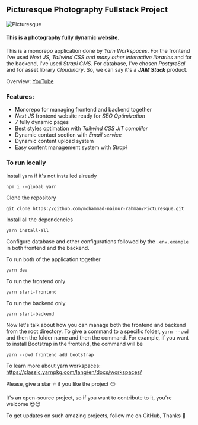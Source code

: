## Picturesque Photography Fullstack Project

![Picturesque](https://i.ibb.co/t413w7z/epicpen-WQ83-N4dg-Kb.jpg)

#### This is a photography fully dynamic website.

This is a monorepo application done by _Yarn Workspaces_. For the frontend I've used _Next JS, Tailwind CSS and many other interactive libraries_ and for the backend, I've used _Strapi CMS_. For database, I've chosen _PostgreSql_ and for asset library _Cloudinary_. So, we can say it's a **_JAM Stack_** product.

Overview: [YouTube](https://youtu.be/yZ8u_p5wu7o)

### Features:

- Monorepo for managing frontend and backend together
- _Next JS_ frontend website ready for _SEO Optimization_
- 7 fully dynamic pages
- Best styles optimation with _Tailwind CSS JIT compliler_
- Dynamic contact section with _Email service_
- Dynamic content upload system
- Easy content management system with _Strapi_

### To run locally

Install `yarn` if it's not installed already

```
npm i --global yarn
```

Clone the repository

```
git clone https://github.com/mohammad-naimur-rahman/Picturesque.git
```

Install all the dependencies

```
yarn install-all
```

Configure database and other configurations followed by the `.env.example` in both frontend and the backend.

To run both of the application together

```
yarn dev
```

To run the frontend only

```
yarn start-frontend
```

To run the backend only

```
yarn start-backend
```

Now let's talk about how you can manage both the frontend and backend from the root directory. To give a command to a specific folder, `yarn --cwd` and then the folder name and then the command. For example, if you want to install Bootstrap in the frontend, the command will be

```
yarn --cwd frontend add bootstrap
```

To learn more about yarn workspaces: https://classic.yarnpkg.com/lang/en/docs/workspaces/

Please, give a star ⭐ if you like the project 😊

It's an open-source project, so if you want to contribute to it, you're welcome 😍😊

To get updates on such amazing projects, follow me on GitHub, Thanks 🙏
